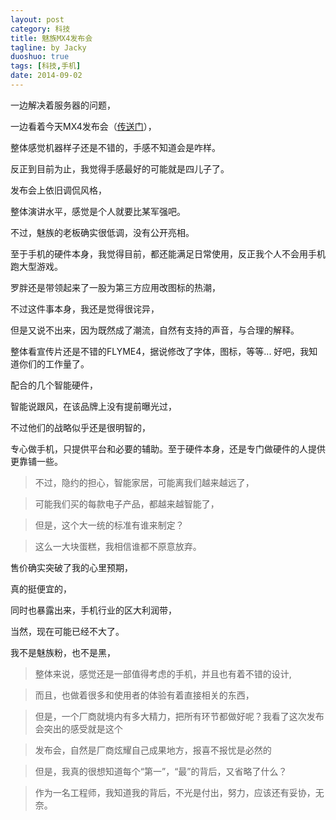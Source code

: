 ```yaml
---
layout: post
category: 科技
title: 魅族MX4发布会
tagline: by Jacky
duoshuo: true
tags: [科技,手机]
date: 2014-09-02
---
```



一边解决着服务器的问题，

一边看着今天MX4发布会（[传送门](http://live.pconline.com.cn/305.html?qq-pf-to=pcqq.group)），

<!-- more -->

整体感觉机器样子还是不错的，手感不知道会是咋样。

反正到目前为止，我觉得手感最好的可能就是四儿子了。

发布会上依旧调侃风格，

整体演讲水平，感觉是个人就要比某军强吧。

不过，魅族的老板确实很低调，没有公开亮相。

至于手机的硬件本身，我觉得目前，都还能满足日常使用，反正我个人不会用手机跑大型游戏。

罗胖还是带领起来了一股为第三方应用改图标的热潮，

不过这件事本身，我还是觉得很诧异，

但是又说不出来，因为既然成了潮流，自然有支持的声音，与合理的解释。

整体看宣传片还是不错的FLYME4，据说修改了字体，图标，等等... 好吧，我知道你们的工作量了。

配合的几个智能硬件，

智能说跟风，在该品牌上没有提前曝光过，

不过他们的战略似乎还是很明智的，

专心做手机，只提供平台和必要的辅助。至于硬件本身，还是专门做硬件的人提供更靠铺一些。

> 不过，隐约的担心，智能家居，可能离我们越来越远了，

> 可能我们买的每款电子产品，都越来越智能了，

> 但是，这个大一统的标准有谁来制定？

> 这么一大块蛋糕，我相信谁都不原意放弃。

售价确实突破了我的心里预期，

真的挺便宜的，

同时也暴露出来，手机行业的区大利润带，

当然，现在可能已经不大了。

我不是魅族粉，也不是黑，

> 整体来说，感觉还是一部值得考虑的手机，并且也有着不错的设计,

> 而且，也做着很多和使用者的体验有着直接相关的东西，

> 但是，一个厂商就境内有多大精力，把所有环节都做好呢？我看了这次发布会突出的感受就是这个

> 发布会，自然是厂商炫耀自己成果地方，报喜不报忧是必然的

> 但是，我真的很想知道每个“第一”，“最”的背后，又省略了什么？

> 作为一名工程师，我知道我的背后，不光是付出，努力，应该还有妥协，无奈。






